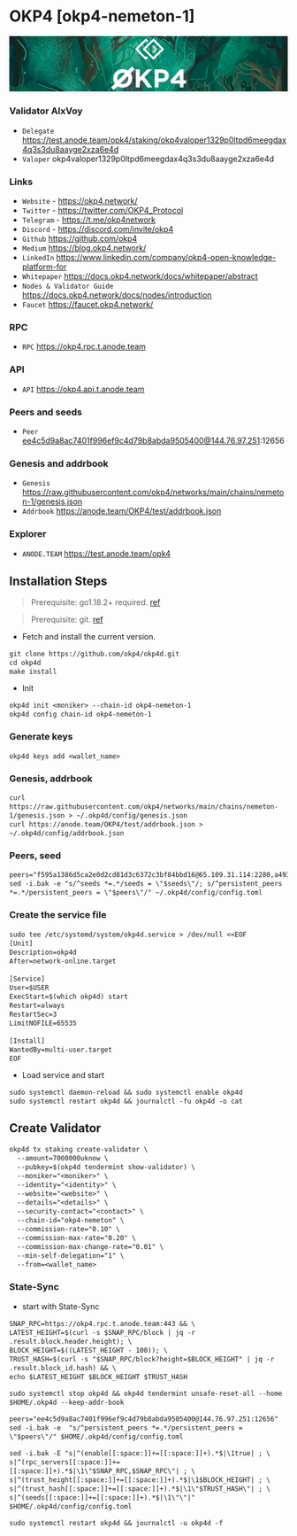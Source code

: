 # OKP4 [okp4-nemeton-1]
![OKP4 Guide](https://github.com/Voynitskiy/Voynitskiy/blob/main/testnet/OKP4/OKP4.png)
### Validator AlxVoy
* `Delegate` https://test.anode.team/opk4/staking/okp4valoper1329p0ltpd6meegdax4q3s3du8aayge2xza6e4d
* `Valoper` okp4valoper1329p0ltpd6meegdax4q3s3du8aayge2xza6e4d
### Links
* `Website` -  https://okp4.network/
* `Twitter` - https://twitter.com/OKP4_Protocol
* `Telegram` - https://t.me/okp4network
* `Discord` - https://discord.com/invite/okp4
* `Github` https://github.com/okp4
* `Medium` https://blog.okp4.network/
* `LinkedIn` https://www.linkedin.com/company/okp4-open-knowledge-platform-for
* `Whitepaper` https://docs.okp4.network/docs/whitepaper/abstract
* `Nodes & Validator Guide` https://docs.okp4.network/docs/nodes/introduction
* `Faucet` https://faucet.okp4.network/
### RPC
* `RPC` https://okp4.rpc.t.anode.team
### API
* `API` https://okp4.api.t.anode.team
### Peers and seeds
* `Peer` ee4c5d9a8ac7401f996ef9c4d79b8abda9505400@144.76.97.251:12656
### Genesis and addrbook
* `Genesis` https://raw.githubusercontent.com/okp4/networks/main/chains/nemeton-1/genesis.json
* `Addrbook` https://anode.team/OKP4/test/addrbook.json
### Explorer
* `ANODE.TEAM` https://test.anode.team/opk4
## Installation Steps
>Prerequisite: go1.18.2+ required. [ref](https://golang.org/doc/install)

>Prerequisite: git. [ref](https://github.com/git/git)

* Fetch and install the current version.
```shell
git clone https://github.com/okp4/okp4d.git
cd okp4d
make install
```
* Init
```
okp4d init <moniker> --chain-id okp4-nemeton-1
okp4d config chain-id okp4-nemeton-1
```

### Generate keys
```
okp4d keys add <wallet_name>
```
### Genesis, addrbook
```
curl https://raw.githubusercontent.com/okp4/networks/main/chains/nemeton-1/genesis.json > ~/.okp4d/config/genesis.json
curl https://anode.team/OKP4/test/addrbook.json > ~/.okp4d/config/addrbook.json
```
### Peers, seed
```
peers="f595a1386d5ca2e0d2cd81d3c6372c3bf84bbd16@65.109.31.114:2280,a49302f8999e5a953ebae431c4dde93479e17155@162.19.71.91:26656,dc14197ed45e84ca3afb5428eb04ea3097894d69@88.99.143.105:26656,79d179ea2e1fbdcc0c59a95ab7f1a0c48438a693@65.108.106.131:26706,501ad80236a5ac0d37aafa934c6ec69554ce7205@89.149.218.20:26656,5fbddca54548bf125ee96bb388610fe1206f087f@51.159.66.123:26656,769f74d3bb149216d0ab771d7767bd39585bc027@185.196.21.99:26656,024a57c0bb6d868186b6f627773bf427ec441ab5@65.108.2.41:36656,fff0a8c202befd9459ff93783a0e7756da305fe3@38.242.150.63:16656,2bfd405e8f0f176428e2127f98b5ec53164ae1f0@142.132.149.118:26656,bf5802cfd8688e84ac9a8358a090e99b5b769047@135.181.176.109:53656,dc9a10f2589dd9cb37918ba561e6280a3ba81b76@54.244.24.231:26656,085cf43f463fe477e6198da0108b0ab08c70c8ab@65.108.75.237:6040,803422dc38606dd62017d433e4cbbd65edd6089d@51.15.143.254:26656,b8330b2cb0b6d6d8751341753386afce9472bac7@89.163.208.12:26656"
sed -i.bak -e "s/^seeds *=.*/seeds = \"$seeds\"/; s/^persistent_peers *=.*/persistent_peers = \"$peers\"/" ~/.okp4d/config/config.toml
```
### Create the service file
```
sudo tee /etc/systemd/system/okp4d.service > /dev/null <<EOF
[Unit]
Description=okp4d
After=network-online.target

[Service]
User=$USER
ExecStart=$(which okp4d) start
Restart=always
RestartSec=3
LimitNOFILE=65535

[Install]
WantedBy=multi-user.target
EOF
```
* Load service and start
```
sudo systemctl daemon-reload && sudo systemctl enable okp4d
sudo systemctl restart okp4d && journalctl -fu okp4d -o cat
```
## Create Validator
```
okp4d tx staking create-validator \
  --amount=7000000uknow \
  --pubkey=$(okp4d tendermint show-validator) \
  --moniker="<moniker>" \
  --identity="<identity>" \
  --website="<website>" \
  --details="<details>" \
  --security-contact="<contact>" \
  --chain-id="okp4-nemeton" \
  --commission-rate="0.10" \
  --commission-max-rate="0.20" \
  --commission-max-change-rate="0.01" \
  --min-self-delegation="1" \
  --from=<wallet_name>
```
### State-Sync
* start with State-Sync
```
SNAP_RPC=https://okp4.rpc.t.anode.team:443 && \
LATEST_HEIGHT=$(curl -s $SNAP_RPC/block | jq -r .result.block.header.height); \
BLOCK_HEIGHT=$((LATEST_HEIGHT - 100)); \
TRUST_HASH=$(curl -s "$SNAP_RPC/block?height=$BLOCK_HEIGHT" | jq -r .result.block_id.hash) && \
echo $LATEST_HEIGHT $BLOCK_HEIGHT $TRUST_HASH
```
```
sudo systemctl stop okp4d && okp4d tendermint unsafe-reset-all --home $HOME/.okp4d --keep-addr-book
```
```
peers="ee4c5d9a8ac7401f996ef9c4d79b8abda9505400@144.76.97.251:12656"
sed -i.bak -e  "s/^persistent_peers *=.*/persistent_peers = \"$peers\"/" $HOME/.okp4d/config/config.toml
```
```
sed -i.bak -E "s|^(enable[[:space:]]+=[[:space:]]+).*$|\1true| ; \
s|^(rpc_servers[[:space:]]+=[[:space:]]+).*$|\1\"$SNAP_RPC,$SNAP_RPC\"| ; \
s|^(trust_height[[:space:]]+=[[:space:]]+).*$|\1$BLOCK_HEIGHT| ; \
s|^(trust_hash[[:space:]]+=[[:space:]]+).*$|\1\"$TRUST_HASH\"| ; \
s|^(seeds[[:space:]]+=[[:space:]]+).*$|\1\"\"|" $HOME/.okp4d/config/config.toml
```
```
sudo systemctl restart okp4d && journalctl -u okp4d -f
```

